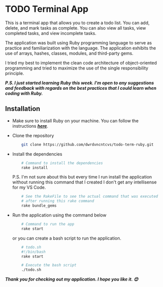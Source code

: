 # TODO Terminal App

This is a terminal app that allows you to create a todo list. You can add, delete, and mark tasks as complete. You can also view all tasks, view completed tasks, and view incomplete tasks.

The application was built using Ruby programming language to serve as practice and familiarization with the language. The application exhibits the use of arrays, hashes, classes, modules, and third-party gems.

I tried my best to implement the clean code architecture of object-oriented programming and tried to maximize the use of the single responsibility principle.

**_P.S. I just started learning Ruby this week. I'm open to any suggestions and feedback with regards on the best practices that I could learn when coding with Ruby._**

## Installation

-   Make sure to install Ruby on your machine. You can follow the instructions **_[here](https://www.ruby-lang.org/en/documentation/installation/)_**.

-   Clone the repository

    ```bash
        git clone https://github.com/dwrdvncntcvs/todo-term-ruby.git
    ```

-   Install the dependencies

    ```bash
        # Command to install the dependencies
        rake install
    ```

    P.S. I'm not sure about this but every time I run install the application without running this command that I created I don't get any intellisense for my VS Code.

    ```bash
        # See the RakeFile to see the actual command that was executed
        # after running this rake command
        rake bundle_gems
    ```

-   Run the application using the command below

    ```bash
        # Command to run the app
        rake start
    ```

    or you can create a bash script to run the application.

    ```bash
        # todo.sh
        #!/bin/bash
        rake start

        # Execute the bash script
        ./todo.sh
    ```

**_Thank you for checking out my application. I hope you like it. 😊_**
